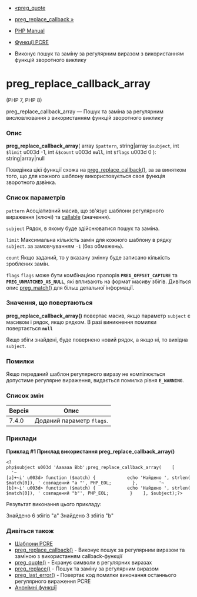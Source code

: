 - [«preg_quote](function.preg-quote.md)
- [preg_replace_callback »](function.preg-replace-callback.md)

- [PHP Manual](index.md)
- [Функції PCRE](ref.pcre.md)
- Виконує пошук та заміну за регулярним виразом з використанням
функцій зворотного виклику

# preg_replace_callback_array

(PHP 7, PHP 8)

preg_replace_callback_array — Пошук та заміна за регулярним
висловлювання з використанням функцій зворотного виклику

### Опис

**preg_replace_callback_array**(
array `$pattern`,
string\|array `$subject`,
int `$limit` u003d -1,
int `&$count` u003d **`null`**,
int `$flags` u003d 0
): string\|array\|null

Поведінка цієї функції схожа на
[preg_replace_callback()](function.preg-replace-callback.md), за
за винятком того, що для кожного шаблону використовується своя функція
зворотного дзвінка.

### Список параметрів

`pattern`
Асоціативний масив, що зв'язує шаблони регулярного вираження (ключі)
та [callable](language.types.callable.md) (значення).

`subject`
Рядок, в якому буде здійснюватися пошук та заміна.

`limit`
Максимальна кількість замін для кожного шаблону в рядку `subject`. за
замовчуванням `-1` (без обмежень).

`count`
Якщо заданий, то у вказану змінну буде записано кількість
зроблених замін.

`flags`
`flags` може бути комбінацією прапорів **`PREG_OFFSET_CAPTURE`** та
**`PREG_UNMATCHED_AS_NULL`**, які впливають на формат масиву
збігів. Дивіться опис [preg_match()](function.preg-match.md)
для більш детальної інформації.

### Значення, що повертаються

**preg_replace_callback_array()** повертає масив, якщо параметр
`subject` є масивом і рядок, якщо рядком. В разі
виникнення помилки повертається **`null`**

Якщо збіги знайдені, буде повернено новий рядок, а якщо ні, то
вихідна `subject`.

### Помилки

Якщо переданий шаблон регулярного виразу не компілюється
допустиме регулярне вираження, видається помилка рівня **`E_WARNING`**.

### Список змін

| Версія | Опис |
|--------|----------------------------|
| 7.4.0 | Доданий параметр `flags`. |

### Приклади

**Приклад #1 Приклад використання **preg_replace_callback_array()****

` <?php$subject u003d 'Aaaaaa Bbb';preg_replace_callback_array(    [        '~[a]+~i' u003d> function ($match) {            echo 'Найдено ', strlen($match[0]), ' совпадений "a "', PHP_EOL;        },        '~[b]+~i' u003d> function ($match) {            echo 'Найдено ', strlen($match[0]), ' совпадений "b"', PHP_EOL;        }    ], $subject);?> `

Результат виконання цього прикладу:

Знайдено 6 збігів "a"
Знайдено 3 збігів "b"

### Дивіться також

- [Шаблони PCRE](pcre.pattern.md)
- [preg_replace_callback()](function.preg-replace-callback.md) -
Виконує пошук за регулярним виразом та заміною з використанням
callback-функції
- [preg_quote()](function.preg-quote.md) - Екранує символи в
регулярних виразах
- [preg_replace()](function.preg-replace.md) - Пошук та
заміну за регулярним виразом
- [preg_last_error()](function.preg-last-error.md) - Повертає код
помилки виконання останнього регулярного вираження PCRE
- [Анонімні функції](functions.anonymous.md)
